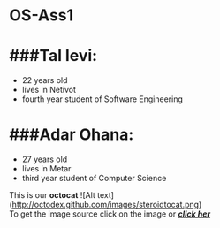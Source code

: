 OS-Ass1
=======

###Tal levi:
============
- 22 years old  
- lives in Netivot  
- fourth year student of Software Engineering  


###Adar Ohana:
==============
* 27 years old  
* lives in Metar  
* third year student of Computer Science  

This is our __octocat__ ![Alt text] (http://octodex.github.com/images/steroidtocat.png)   
To get the image source click on the image or ___[click her](http://octodex.github.com/steroidtocat)___

